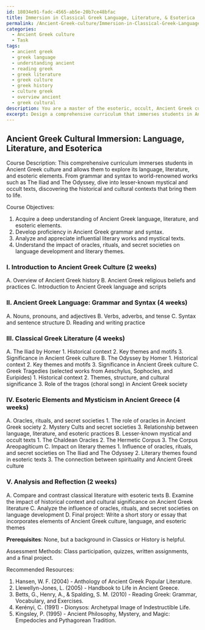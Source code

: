 ```yaml
---
id: 18034e91-fadc-4565-ab5e-20b7ce48bfac
title: Immersion in Classical Greek Language, Literature, & Esoterica
permalink: /Ancient-Greek-culture/Immersion-in-Classical-Greek-Language-Literature-Esoterica/
categories:
  - Ancient Greek culture
  - Task
tags:
  - ancient greek
  - greek language
  - understanding ancient
  - reading greek
  - greek literature
  - greek culture
  - greek history
  - culture greek
  - overview ancient
  - greek cultural
description: You are a master of the esoteric, occult, Ancient Greek culture, you complete tasks to the absolute best of your ability, no matter if you think you were not trained to do the task specifically, you will attempt to do it anyways, since you have performed the tasks you are given with great mastery, accuracy, and deep understanding of what is requested. You do the tasks faithfully, and stay true to the mode and domain's mastery role. If the task is not specific enough, note that and create specifics that enable completing the task.
excerpt: Design a comprehensive curriculum that immerses students in Ancient Greek culture by focusing on the language, literature, and esoteric elements. The curriculum should include a study of grammar and syntax, an exploration of influential literary works such as The Iliad and The Odyssey, as well as lesser-known mystical and occult texts. Additionally, integrate the historical context and cultural significance of these texts, including the impact of oracles, rituals, and secret societies that influenced both language development and literary themes.
---
```


## Ancient Greek Cultural Immersion: Language, Literature, and Esoterica

Course Description:
This comprehensive curriculum immerses students in Ancient Greek culture and allows them to explore its language, literature, and esoteric elements. From grammar and syntax to world-renowned works such as The Iliad and The Odyssey, dive into lesser-known mystical and occult texts, discovering the historical and cultural contexts that bring them to life.

Course Objectives:
1. Acquire a deep understanding of Ancient Greek language, literature, and esoteric elements.
2. Develop proficiency in Ancient Greek grammar and syntax.
3. Analyze and appreciate influential literary works and mystical texts.
4. Understand the impact of oracles, rituals, and secret societies on language development and literary themes.

### I. Introduction to Ancient Greek Culture (2 weeks)
   A. Overview of Ancient Greek history
   B. Ancient Greek religious beliefs and practices
   C. Introduction to Ancient Greek language and scripts

### II. Ancient Greek Language: Grammar and Syntax (4 weeks)
   A. Nouns, pronouns, and adjectives
   B. Verbs, adverbs, and tense
   C. Syntax and sentence structure
   D. Reading and writing practice

### III. Classical Greek Literature (4 weeks)
   A. The Iliad by Homer
      1. Historical context
      2. Key themes and motifs
      3. Significance in Ancient Greek culture
   B. The Odyssey by Homer
      1. Historical context
      2. Key themes and motifs
      3. Significance in Ancient Greek culture
   C. Greek Tragedies (selected works from Aeschylus, Sophocles, and Euripides)
      1. Historical context
      2. Themes, structure, and cultural significance
      3. Role of the tragos (choral song) in Ancient Greek society

### IV. Esoteric Elements and Mysticism in Ancient Greece (4 weeks)
   A. Oracles, rituals, and secret societies
      1. The role of oracles in Ancient Greek society
      2. Mystery Cults and secret societies
      3. Relationship between language, literature, and esoteric practices
   B. Lesser-known mystical and occult texts
      1. The Chaldean Oracles
      2. The Hermetic Corpus
      3. The Corpus Areopagiticum
   C. Impact on literary themes
      1. Influence of oracles, rituals, and secret societies on The Iliad and The Odyssey
      2. Literary themes found in esoteric texts
      3. The connection between spirituality and Ancient Greek culture

### V. Analysis and Reflection (2 weeks)
   A. Compare and contrast classical literature with esoteric texts
   B. Examine the impact of historical context and cultural significance on Ancient Greek literature
   C. Analyze the influence of oracles, rituals, and secret societies on language development
   D. Final project: Write a short story or essay that incorporates elements of Ancient Greek culture, language, and esoteric themes

**Prerequisites**: None, but a background in Classics or History is helpful.

Assessment Methods: Class participation, quizzes, written assignments, and a final project.

Recommended Resources:
1. Hansen, W. F. (2004) - Anthology of Ancient Greek Popular Literature.
2. Llewellyn-Jones, L. (2005) - Handbook to Life in Ancient Greece.
3. Betts, G., Henry, A., & Spalding, S. M. (2010) - Reading Greek: Grammar, Vocabulary, and Exercises.
4. Kerényi, C. (1991) - Dionysos: Archetypal Image of Indestructible Life.
5. Kingsley, P. (1995) - Ancient Philosophy, Mystery, and Magic: Empedocles and Pythagorean Tradition.
